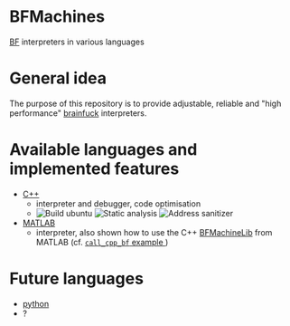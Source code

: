 # BFMachines
[BF](https://esolangs.org/wiki/Brainfuck) interpreters in various languages

# General idea
The purpose of this repository is to provide adjustable, reliable and "high performance" [brainfuck](https://esolangs.org/wiki/Brainfuck) interpreters.

# Available languages and implemented features

* [C++](cpp)
    * interpreter and debugger, code optimisation
    * ![Build ubuntu](https://github.com/vil02/BFMachines/workflows/cpp_build_ubuntu_latest/badge.svg) ![Static analysis](https://github.com/vil02/BFMachines/workflows/cpp_static_analysis/badge.svg) ![Address sanitizer](https://github.com/vil02/BFMachines/workflows/cpp_address_sanitizer/badge.svg)
* [MATLAB](matlab) 
    * interpreter, also shown how to use the C++ [BFMachineLib](cpp/BFMachineLib) from MATLAB (cf. [`call_cpp_bf` example ](matlab/examples/call_cpp_bf/run_cpp_bf.m))

# Future languages

* [python](python)
* ?
